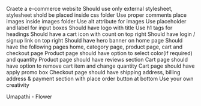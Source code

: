Craete a e-commerce website
Should use only external stylesheet, stylesheet shold be placed inside css folder
Use proper comments
place images inside images folder
Use alt attribute for images
Use placeholder and label for input boxes
Should have logo with title
Use h1 tags for headings
Should have a cart icon with count on top right
Should have login / signup link on top right
Should have hero banner on home page
Should have the following pages home, category page, product page, cart and checkout page
Product page should have option to select color(if required) and quantity
Product page should have reviews section
Cart page should have option to remove cart item and change quantity 
Cart page should have apply promo box
Checkout page should have shipping address, billing address & payment section with place order button at bottom
Use your own creativity


Umapathi - Flower

